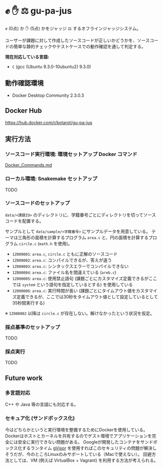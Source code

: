 # :fist: :hand: :balance_scale: gu-pa-jus

:fist: (0点) か :hand: (5点) かをジャッジ :balance_scale: するオフラインジャッジシステム。

ユーザーが課題に対して作成したソースコードが正しいかどうかを、ソースコードの簡単な静的チェックやテストケースでの動作確認を通して判定する。

**現在対応している言語:**

- `C` (gcc (Ubuntu 9.3.0-10ubuntu2) 9.3.0)


## 動作確認環境

- Docker Desktop Community 2.3.0.3


## Docker Hub

https://hub.docker.com/r/kotarot/gu-pa-jus


## 実行方法

### ソースコード実行環境: 環境セットアップ Docker コマンド

[Docker_Commands.md](/Docker_Commands.md)

### ローカル環境: Snakemake セットアップ

TODO

### ソースコードのセットアップ

`data/<課題ID>` のディレクトリに、学籍番号ごとにディレクトリを切ってソースコードを配置する。

サンプルとして `data/sample/<学籍番号>` にサンプルデータを用意している。
テーマは三角形の面積を計算するプログラム `area.c` と、円の面積を計算するプログラム `circle.c` (`math.h` を使用)。

- `1Z000001`: `area.c`, `circle.c` ともに正解のソースコード
- `1Z000002`: `area.c`: コンパイルできるが、答えが違う
- `1Z000003`: `area.c`: シンタックスエラーでコンパイルできない
- `1Z000004`: `area.c`: ファイル名を間違えている (`areb.c`)
- `1Z000005`: `area.c`: 使用禁止語句 (課題ごとにカスタマイズ定義できるがここでは `system` という語句を指定しているとする) を使用している
- `1Z000006`: `area.c`: 実行時間が長い (課題ごとにタイムアウト値をカスタマイズ定義できるが、ここでは30秒をタイムアウト値として設定しているとして35秒間実行する)

※ `1Z000002` 以降は `circle.c` が存在しない。解けなかったという状況を仮定。

### 採点基準のセットアップ

TODO

### 採点実行

TODO


## Future work

### 多言語対応

C++ や Java 等の言語にも対応する。

### セキュア化 (サンドボックス化)

今はどちらかというと実行環境を整備するためにDockerを使用している。Dockerはホストとカーネルを共有するのでゲスト環境でアプリケーションを完全には安全に実行できない問題がある。
Googleが開発したコンテナをサンドボックス化するランタイム [gVisor](https://github.com/google/gvisor) を使用すればこのセキュリティの問題が解決しそうだが、今のところLinuxのみサポートしている（Macで使えない）。
回避方法としては、VM (例えば VirtualBox + Vagrant) を利用する方法が考えられる。
